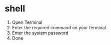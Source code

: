 # shell

1. Open Terminal
2. Enter the required command on your terminal
3. Enter the system password
4. Done
